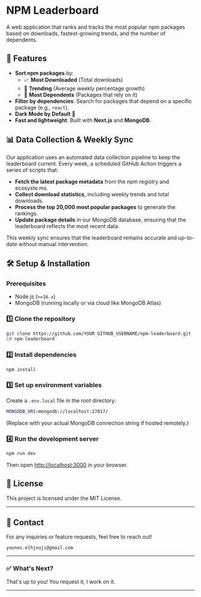 # NPM Leaderboard

A web application that ranks and tracks the most popular npm packages based on downloads, fastest-growing trends, and the number of dependents.

## 🚀 Features

- **Sort npm packages** by:
  - 📈 **Most Downloaded** (Total downloads)
  - 🚀 **Trending** (Average weekly percentage growth)
  - 🔗 **Most Dependents** (Packages that rely on it)
- **Filter by dependencies**: Search for packages that depend on a specific package (e.g., `react`).
- **Dark Mode by Default** 🌙
- **Fast and lightweight**: Built with **Next.js** and **MongoDB**.

## 📊 Data Collection & Weekly Sync

Our application uses an automated data collection pipeline to keep the leaderboard current. Every week, a scheduled GitHub Action triggers a series of scripts that:

- **Fetch the latest package metadata** from the npm registry and ecosyste.ms.
- **Collect download statistics**, including weekly trends and total downloads.
- **Process the top 20,000 most popular packages** to generate the rankings.
- **Update package details** in our MongoDB database, ensuring that the leaderboard reflects the most recent data.

This weekly sync ensures that the leaderboard remains accurate and up-to-date without manual intervention.

## 🛠️ Setup & Installation

### **Prerequisites**

- Node.js (`>=16.x`)
- MongoDB (running locally or via cloud like MongoDB Atlas)

### **1️⃣ Clone the repository**

```sh
git clone https://github.com/YOUR_GITHUB_USERNAME/npm-leaderboard.git
cd npm-leaderboard
```

### **2️⃣ Install dependencies**

```sh
npm install
```

### **3️⃣ Set up environment variables**

Create a `.env.local` file in the root directory:

```sh
MONGODB_URI=mongodb://localhost:27017/
```

(Replace with your actual MongoDB connection string if hosted remotely.)

### **4️⃣ Run the development server**

```sh
npm run dev
```

Then open [http://localhost:3000](http://localhost:4200) in your browser.

## 📝 License

This project is licensed under the MIT License.

---

## 📧 Contact

For any inquiries or feature requests, feel free to reach out!

    younes.elhjouji@gmail.com

---

### ✅ **What's Next?**

That's up to you! You request it, I work on it.

---

